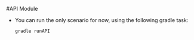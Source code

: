 #API Module

- You can run the only scenario for now, using the following gradle task:

  ```
  gradle runAPI
  ```
